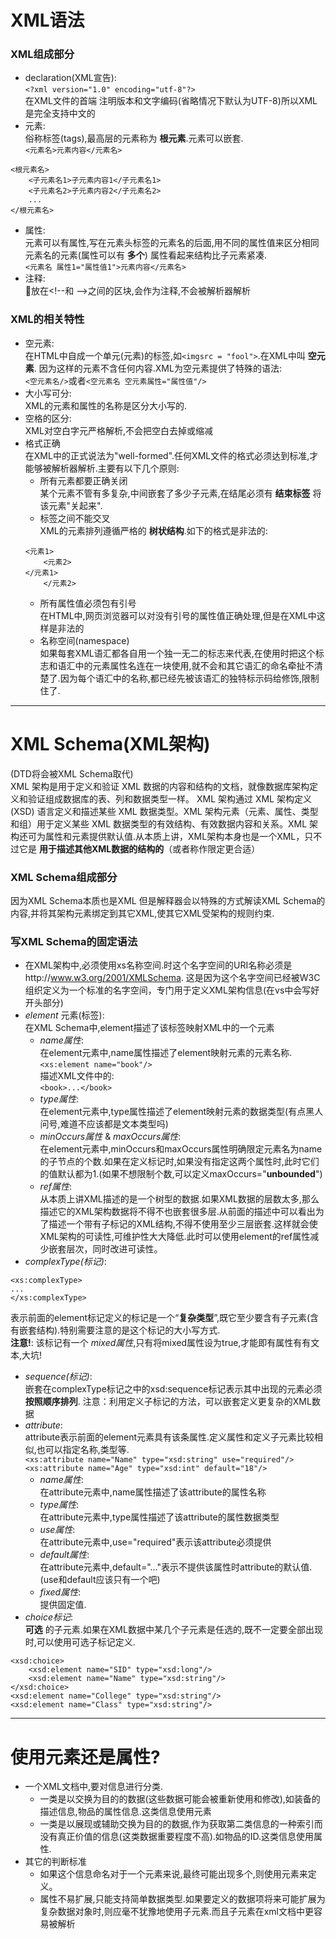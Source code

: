 # XML语法  
### XML组成部分
* declaration(XML宣告):  
`<?xml version="1.0" encoding="utf-8"?>`  
在XML文件的首端 注明版本和文字编码(省略情况下默认为UTF-8)所以XML是完全支持中文的
* 元素:  
俗称标签(tags),最高层的元素称为 **根元素**.元素可以嵌套.  
`<元素名>元素内容</元素名>`
```
<根元素名>
    <子元素名1>子元素内容1</子元素名1>  
    <子元素名2>子元素内容2</子元素名2>  
    ...
</根元素名>
```
* 属性:  
元素可以有属性,写在元素头标签的元素名的后面,用不同的属性值来区分相同元素名的元素(属性可以有 **多个**) 属性看起来结构比子元素紧凑.  
`<元素名 属性1="属性值1">元素内容</元素名>`
* 注释:  
放在<\!--和 -->之间的区块,会作为注释,不会被解析器解析

### XML的相关特性
* 空元素:  
在HTML中自成一个单元(元素)的标签,如`<imgsrc = "fool">`.在XML中叫 **空元素**. 因为这样的元素不含任何内容.XML为空元素提供了特殊的语法:  
`<空元素名/>`或者`<空元素名 空元素属性="属性值"/>`
* 大小写可分:  
XML的元素和属性的名称是区分大小写的.
* 空格的区分:  
XML对空白字元严格解析,不会把空白去掉或缩减
* 格式正确  
在XML中的正式说法为"well-formed".任何XML文件的格式必须达到标准,才能够被解析器解析.主要有以下几个原则:  
  * 所有元素都要正确关闭  
  某个元素不管有多复杂,中间嵌套了多少子元素,在结尾必须有 **结束标签** 将该元素"关起来".  
  * 标签之间不能交叉  
  XML的元素排列遵循严格的 **树状结构**.如下的格式是非法的:  
  ```
  <元素1>  
      <元素2>
  </元素1>
      </元素2>
  ```
  * 所有属性值必须包有引号  
  在HTML中,网页浏览器可以对没有引号的属性值正确处理,但是在XML中这样是非法的
  * 名称空间(namespace)  
  如果每套XML语汇都各自用一个独一无二的标志来代表,在使用时把这个标志和语汇中的元素属性名连在一块使用,就不会和其它语汇的命名牵扯不清楚了.因为每个语汇中的名称,都已经先被该语汇的独特标示码给修饰,限制住了.
---
# XML Schema(XML架构)  
(DTD将会被XML Schema取代)  
XML 架构是用于定义和验证 XML 数据的内容和结构的文档，就像数据库架构定义和验证组成数据库的表、列和数据类型一样。
XML 架构通过 XML 架构定义 (XSD) 语言定义和描述某些 XML 数据类型。XML 架构元素（元素、属性、类型和组）用于定义某些 XML 数据类型的有效结构、有效数据内容和关系。XML 架构还可为属性和元素提供默认值.从本质上讲，XML架构本身也是一个XML，只不过它是 **用于描述其他XML数据的结构的**（或者称作限定更合适）
### XML Schema组成部分  
因为XML Schema本质也是XML 但是解释器会以特殊的方式解读XML Schema的内容,并将其架构元素绑定到其它XML,使其它XML受架构的规则约束.
### 写XML Schema的固定语法
* 在XML架构中,必须使用xs名称空间.时这个名字空间的URI名称必须是http://www.w3.org/2001/XMLSchema. 这是因为这个名字空间已经被W3C组织定义为一个标准的名字空间，专门用于定义XML架构信息(在vs中会写好开头部分)
* *element* 元素(标签):  
在XML Schema中,element描述了该标签映射XML中的一个元素
  * *name属性*:  
  在element元素中,name属性描述了element映射元素的元素名称.  
  `<xs:element name="book"/>`  
  描述XML文件中的:  
  `<book>...</book>`
  * *type属性*:   
  在element元素中,type属性描述了element映射元素的数据类型(有点黑人问号,难道不应该都是文本类型吗)
  * *minOccurs属性* & *maxOccurs属性*:  
  在element元素中,minOccurs和maxOccurs属性明确限定元素名为name的子节点的个数.如果在定义标记时,如果没有指定这两个属性时,此时它们的值默认都为1.(如果不想限制个数,可以定义maxOccurs="**unbounded**")
  * *ref属性*:  
  从本质上讲XML描述的是一个树型的数据.如果XML数据的层数太多,那么描述它的XML架构数据将不得不也嵌套很多层.从前面的描述中可以看出为了描述一个带有子标记的XML结构,不得不使用至少三层嵌套.这样就会使XML架构的可读性,可维护性大大降低.此时可以使用element的ref属性减少嵌套层次，同时改进可读性。
* *complexType(标记)*:  
```
<xs:complexType>  
...
</xs:complexType>
```  
表示前面的element标记定义的标记是一个“**复杂类型**”,既它至少要含有子元素(含有嵌套结构).特别需要注意的是这个标记的大小写方式.  
**注意!**: 该标记有一个 *mixed属性*,只有将mixed属性设为true,才能即有属性有有文本,大坑!
* *sequence(标记)*:  
嵌套在complexType标记之中的xsd:sequence标记表示其中出现的元素必须 **按照顺序排列**.
注意：利用定义子标记的方法，可以嵌套定义更复杂的XML数据
* *attribute*:  
attribute表示前面的element元素具有该条属性.定义属性和定义子元素比较相似,也可以指定名称,类型等.  
`<xs:attribute name="Name" type="xsd:string" use="required"/>`  
`<xs:attribute name="Age" type="xsd:int" default="18"/>`
  * *name属性*:  
  在attribute元素中,name属性描述了该attribute的属性名称
  * *type属性*:  
  在attribute元素中,type属性描述了该attribute的属性数据类型
  * *use属性*:  
  在attribute元素中,use="required"表示该attribute必须提供
  * *default属性*:  
  在attribute元素中,default="..."表示不提供该属性时attribute的默认值.(use和default应该只有一个吧)
  * *fixed属性*:  
  提供固定值.
* *choice标记*:  
**可选** 的子元素.如果在XML数据中某几个子元素是任选的,既不一定要全部出现时,可以使用可选子标记定义.
```
<xsd:choice>
    <xsd:element name="SID" type="xsd:long"/>
    <xsd:element name="Name" type="xsd:string"/>
</xsd:choice>
<xsd:element name="College" type="xsd:string"/>
<xsd:element name="Class" type="xsd:string"/>
```
---
# 使用元素还是属性?  
* 一个XML文档中,要对信息进行分类.  
  * 一类是以交换为目的的数据(这些数据可能会被重新使用和修改),如装备的描述信息,物品的属性信息.这类信息使用元素
  * 一类是以展现或辅助交换为目的的数据,作为获取第二类信息的一种索引而没有真正价值的信息(这类数据重要程度不高).如物品的ID.这类信息使用属性.
* 其它的判断标准  
  * 如果这个信息命名对于一个元素来说,最终可能出现多个,则使用元素来定义。
  * 属性不易扩展,只能支持简单数据类型.如果要定义的数据项将来可能扩展为复杂数据对象时,则应毫不犹豫地使用子元素.而且子元素在xml文档中更容易被解析
